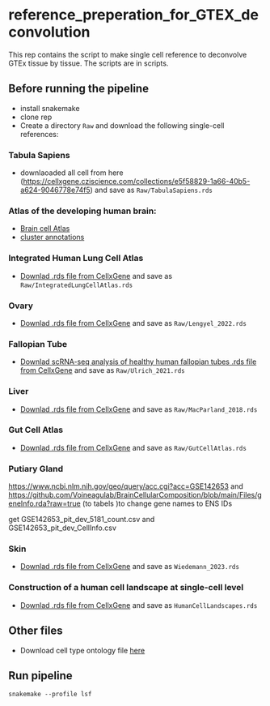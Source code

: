 # reference_preperation_for_GTEX_deconvolution

This rep contains the script to make single cell reference to deconvolve GTEx tissue by tissue. 
The scripts are in scripts.

## Before running the pipeline
- install snakemake
- clone rep
- Create a directory `Raw` and download the following single-cell references:



### Tabula Sapiens

+ downlaoaded all cell from here (https://cellxgene.cziscience.com/collections/e5f58829-1a66-40b5-a624-9046778e74f5)
and save as `Raw/TabulaSapiens.rds`

### Atlas of the developing human brain:

* [Brain cell Atlas](https://storage.googleapis.com/linnarsson-lab-human/adult_human_20221007.loom)
* [cluster annotations](https://github.com/linnarsson-lab/adult-human-brain/raw/main/tables/cluster_annotation.xlsx)


### Integrated Human Lung Cell Atlas

+ [Downlad .rds file from CellxGene](https://cellxgene.cziscience.com/collections/6f6d381a-7701-4781-935c-db10d30de293)
and save as `Raw/IntegratedLungCellAtlas.rds`

### Ovary

+ [Downlad .rds file from CellxGene](https://cellxgene.cziscience.com/collections/d36ca85c-3e8b-444c-ba3e-a645040c6185)
and save as `Raw/Lengyel_2022.rds`

### Fallopian Tube

+ [Downlad scRNA-seq analysis of healthy human fallopian tubes .rds file from CellxGene](https://cellxgene.cziscience.com/collections/fc77d2ae-247d-44d7-aa24-3f4859254c2c) and save as `Raw/Ulrich_2021.rds`

### Liver

+ [Downlad .rds file from CellxGene](https://cellxgene.cziscience.com/collections/bd5230f4-cd76-4d35-9ee5-89b3e7475659) and save as `Raw/MacParland_2018.rds`


### Gut Cell Atlas
+ [Downlad .rds file from CellxGene](https://cellxgene.cziscience.com/collections/e33ffcd3-7cbf-4b8c-b0f4-85587ad5019a)
and save as `Raw/GutCellAtlas.rds`

### Putiary Gland

https://www.ncbi.nlm.nih.gov/geo/query/acc.cgi?acc=GSE142653 and https://github.com/Voineagulab/BrainCellularComposition/blob/main/Files/geneInfo.rda?raw=true (to tabels )to change gene names to ENS IDs

get GSE142653_pit_dev_5181_count.csv and GSE142653_pit_dev_CellInfo.csv

### Skin
+ [Downlad .rds file from CellxGene](https://cellxgene.cziscience.com/e/da684768-fb01-455b-9f0f-b63a3e2f844f.cxg/)
and save as `Wiedemann_2023.rds`

### Construction of a human cell landscape at single-cell level
+ [Downlad .rds file from CellxGene](https://cellxgene.cziscience.com/collections/38833785-fac5-48fd-944a-0f62a4c23ed1)
and save as `HumanCellLandscapes.rds`



## Other files
+ Download cell type ontology file [here](http://purl.obolibrary.org/obo/cl/cl-basic.obo)




## Run pipeline

`snakemake --profile lsf`